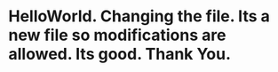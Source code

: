 # HelloWorld. Changing the file. Its a new file so modifications are allowed. Its good. Thank You. 
